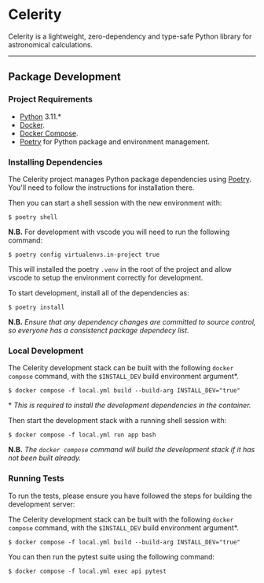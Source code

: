 # Celerity

Celerity is a lightweight, zero-dependency and type-safe Python library for astronomical calculations.

---

## Package Development

### Project Requirements

- [Python](https://www.python.org/) 3.11.*
- [Docker](https://www.docker.com/).
- [Docker Compose](https://docs.docker.com/compose/install/).
- [Poetry](https://python-poetry.org/) for Python package and environment management.

### Installing Dependencies

The Celerity project manages Python package dependencies using [Poetry](https://python-poetry.org/). You'll need to follow the instructions for installation there.

Then you can start a shell session with the new environment with:

```console
$ poetry shell
```

**N.B.** For development with vscode you will need to run the following command:

```console
$ poetry config virtualenvs.in-project true
```

This will installed the poetry `.venv` in the root of the project and allow vscode to setup the environment correctly for development.

To start development, install all of the dependencies as:

```console
$ poetry install
```

**N.B.** _Ensure that any dependency changes are committed to source control, so everyone has a consistenct package dependecy list._

### Local Development

The Celerity development stack can be built with the following `docker` `compose` command, with the `$INSTALL_DEV` build environment argument\*.

```console
$ docker compose -f local.yml build --build-arg INSTALL_DEV="true"
```

\* _This is required to install the development dependencies in the container._

Then start the development stack with a running shell session with:

```console
$ docker compose -f local.yml run app bash
```

**N.B.** _The `docker compose` command will build the development stack if it has not been built already._

### Running Tests

To run the tests, please ensure you have followed the steps for building the development server:

The Celerity development stack can be built with the following `docker` `compose` command, with the `$INSTALL_DEV` build environment argument\*.

```console
$ docker compose -f local.yml build --build-arg INSTALL_DEV="true"
```

You can then run the pytest suite using the following command:

```
$ docker compose -f local.yml exec api pytest
```